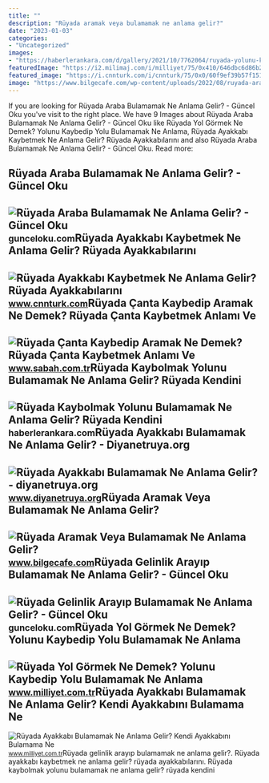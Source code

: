 ```yaml
---
title: ""
description: "Rüyada aramak veya bulamamak ne anlama gelir?"
date: "2023-01-03"
categories:
- "Uncategorized"
images:
- "https://haberlerankara.com/d/gallery/2021/10/7762064/ruyada-yolunu-kaybetmek-1-1631095174.jpg"
featuredImage: "https://i2.milimaj.com/i/milliyet/75/0x410/646dbc6d86b2472450401347.jpg"
featured_image: "https://i.cnnturk.com/i/cnnturk/75/0x0/60f9ef39b57f151d1cf6633c.jpg"
image: "https://www.bilgecafe.com/wp-content/uploads/2022/08/ruyada-aramak.jpg"
---
```


If you are looking for Rüyada Araba Bulamamak Ne Anlama Gelir? - Güncel Oku you've visit to the right place. We have 9 Images about Rüyada Araba Bulamamak Ne Anlama Gelir? - Güncel Oku like Rüyada Yol Görmek Ne Demek? Yolunu Kaybedip Yolu Bulamamak Ne Anlama, Rüyada Ayakkabı Kaybetmek Ne Anlama Gelir? Rüyada Ayakkabılarını and also Rüyada Araba Bulamamak Ne Anlama Gelir? - Güncel Oku. Read more:

Rüyada Araba Bulamamak Ne Anlama Gelir? - Güncel Oku
----------------------------------------------------

 ![Rüyada Araba Bulamamak Ne Anlama Gelir? - Güncel Oku](https://gunceloku.com/uploads/ruyada-araba-bulamamak-ne-anlama-gelir-6393506a1f664.jpg) <small>gunceloku.com</small>Rüyada Ayakkabı Kaybetmek Ne Anlama Gelir? Rüyada Ayakkabılarını
----------------------------------------------------------------

 ![Rüyada Ayakkabı Kaybetmek Ne Anlama Gelir? Rüyada Ayakkabılarını](https://i.cnnturk.com/i/cnnturk/75/0x0/60f9ef39b57f151d1cf6633c.jpg) <small>www.cnnturk.com</small>Rüyada Çanta Kaybedip Aramak Ne Demek? Rüyada Çanta Kaybetmek Anlamı Ve
-----------------------------------------------------------------------

 ![Rüyada Çanta Kaybedip Aramak Ne Demek? Rüyada Çanta Kaybetmek Anlamı Ve](https://iasbh.tmgrup.com.tr/36ad49/752/395/0/101/724/481?u=https://isbh.tmgrup.com.tr/sbh/2021/09/28/ruyada-canta-kaybetmek-ne-anlama-gelir-ruyada-canta-kaybedip-aramak-ne-demek-1632816666461.jpg) <small>www.sabah.com.tr</small>Rüyada Kaybolmak Yolunu Bulamamak Ne Anlama Gelir? Rüyada Kendini
-----------------------------------------------------------------

 ![Rüyada Kaybolmak Yolunu Bulamamak Ne Anlama Gelir? Rüyada Kendini](https://haberlerankara.com/d/gallery/2021/10/7762064/ruyada-yolunu-kaybetmek-1-1631095174.jpg) <small>haberlerankara.com</small>Rüyada Ayakkabı Bulamamak Ne Anlama Gelir? - Diyanetruya.org
------------------------------------------------------------

 ![Rüyada Ayakkabı Bulamamak Ne Anlama Gelir? - diyanetruya.org](https://www.diyanetruya.org/wp-content/uploads/2023/01/ruyada-altin-gormek-1536x864.jpg) <small>www.diyanetruya.org</small>Rüyada Aramak Veya Bulamamak Ne Anlama Gelir?
---------------------------------------------

 ![Rüyada Aramak Veya Bulamamak Ne Anlama Gelir?](https://www.bilgecafe.com/wp-content/uploads/2022/08/ruyada-aramak.jpg) <small>www.bilgecafe.com</small>Rüyada Gelinlik Arayıp Bulamamak Ne Anlama Gelir? - Güncel Oku
--------------------------------------------------------------

 ![Rüyada Gelinlik Arayıp Bulamamak Ne Anlama Gelir? - Güncel Oku](https://gunceloku.com/uploads/ruyada-gelinlik-arayip-bulamamak-ne-anlama-gelir-63ebd4c51ab58.jpg) <small>gunceloku.com</small>Rüyada Yol Görmek Ne Demek? Yolunu Kaybedip Yolu Bulamamak Ne Anlama
--------------------------------------------------------------------

 ![Rüyada Yol Görmek Ne Demek? Yolunu Kaybedip Yolu Bulamamak Ne Anlama](https://image.milimaj.com/i/milliyet/75/0x410/5f2f3cd455427f025ca7e211.jpg) <small>www.milliyet.com.tr</small>Rüyada Ayakkabı Bulamamak Ne Anlama Gelir? Kendi Ayakkabını Bulamama Ne
-----------------------------------------------------------------------

 ![Rüyada Ayakkabı Bulamamak Ne Anlama Gelir? Kendi Ayakkabını Bulamama Ne](https://i2.milimaj.com/i/milliyet/75/0x410/646dbc6d86b2472450401347.jpg) <small>www.milliyet.com.tr</small>Rüyada gelinlik arayıp bulamamak ne anlama gelir?. Rüyada ayakkabı kaybetmek ne anlama gelir? rüyada ayakkabılarını. Rüyada kaybolmak yolunu bulamamak ne anlama gelir? rüyada kendini
